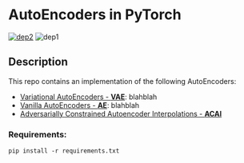 # AutoEncoders in PyTorch

[![dep2](https://img.shields.io/badge/PyTorch-0.4.1-orange.svg)](https://pytorch.org/)
![dep1](https://img.shields.io/badge/Status-Work--in--Progress-brightgreen.svg)

## Description

This repo contains an implementation of the following AutoEncoders:

* [Variational AutoEncoders - **VAE**](): blahblah
* [Vanilla AutoEncoders - **AE**](): blahblah
* [Adversarially Constrained Autoencoder Interpolations - **ACAI**](https://arxiv.org/pdf/1807.07543)

### Requirements:

```
pip install -r requirements.txt
```
